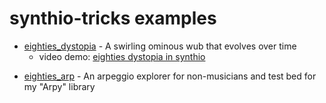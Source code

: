 
synthio-tricks examples
=======================


- [eighties_dystopia](eighties_dystopia/code.py) - A swirling ominous wub that evolves over time
  - video demo: [eighties dystopia in synthio](https://www.youtube.com/watch?v=EcDqYh-DzVA)



<!-- - [eighties_chase](eighties_chase/code.py) - You're being chased a by a killer robot, run! -->

- [eighties_arp](eighties_arp/code.py) - An arpeggio explorer for non-musicians and test bed for my "Arpy" library
